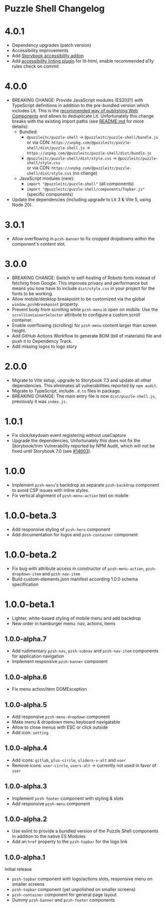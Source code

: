 # Puzzle Shell Changelog

# 4.0.1

- Dependency upgrades (patch version)
- Accessibility improvements
- Add [Storybook accessibility addon](https://storybook.js.org/addons/@storybook/addon-a11y)
- Add [accessibility linting plugin](https://open-wc.org/docs/linting/eslint-plugin-lit-a11y/overview/) for lit-html, enable recommended a11y rules check on commit

# 4.0.0

- BREAKING CHANGE: Provide JavaScript modules (ES2021) with TypeScript definitions in addition to the pre-bundled version which includes Lit. This is the [recommended way of publishing Web Components](https://lit.dev/docs/tools/publishing/#publishing-modern-javascript) and allows to deduplicate Lit. Unfortunately this change breaks with the existing import paths (see [README.md](./README.md#usage) for more details):
  - Bundled:
    - `@puzzleitc/puzzle-shell` → `@puzzleitc/puzzle-shell/bundle.js` <br>
      or via CDN: `https://unpkg.com/@puzzleitc/puzzle-shell/dist/puzzle-shell.js` → `https://unpkg.com/@puzzleitc/puzzle-shell/dist/bundle.js`
    - `@puzzleitc/puzzle-shell/dist/style.css` → `@puzzleitc/puzzle-shell/style.css` <br>
      or via CDN: `https://unpkg.com/@puzzleitc/puzzle-shell/dist/style.css` (no change)
  - JavaScript modules (new):
    - `import "@puzzleitc/puzzle-shell"` (all components)
    - `import "@puzzleitc/puzzle-shell/components/Topbar.js"` (specific components)
- Update the dependencies (including upgrade to Lit 3 & Vite 5, using Node 20).

# 3.0.1

- Allow overflowing in `pzsh-banner` to fix cropped dropdowns within the component's content slot.

# 3.0.0

- BREAKING CHANGE: Switch to self-hosting of Roboto fonts instead of fetching from Google. This improves privacy and performance but means you now have to include `dist/style.css` in your project for the fonts to be working.
- Allow mobile/desktop breakpoint to be customized via the global `window.pzshBreakpoint` property.
- Prevent body from scrolling while `pzsh-menu` is open on mobile. Use the `scrollContainerSelector` attribute to configure a custom scroll container.
- Enable overflowing (scrolling) for `pzsh-menu` content larger than screen height.
- Add GitHub Actions Workflow to generate BOM (bill of materials) file and push it to Dependency Track.
- Add missing logos to logo story

# 2.0.0

- Migrate to Vite setup, upgrade to Storybook 7.3 and update all other dependencies. This eliminates all vulnerabilities reported by `npm audit`.
- Migrate to TypeScript, include `.d.ts` files in package.
- BREAKING CHANGE: The main entry file is now `dist/puzzle-shell.js`, previously it was `index.js`.

# 1.0.1

- Fix click/keydown event registering without useCapture
- Upgrade the dependencies. Unfortunately this does not fix the Storybook/trim Vulnerability reported by NPM Audit, which will not be fixed until Storybook 7.0 (see [#14603](https://github.com/storybookjs/storybook/issues/14603)).

# 1.0.0

- Implement `pzsh-menu`'s backdrop as separate `pzsh-backdrop` component to avoid CSP issues with inline styles.
- Fix vertical alignment of `pzsh-menu-action` text on mobile

# 1.0.0-beta.3

- Add responsive styling of `pzsh-hero` component
- Add documentation for logos and `pzsh-container` component

# 1.0.0-beta.2

- Fix bug with attribute access in constructor of `pzsh-menu-action`, `pzsh-dropdown-item` and `pzsh-nav-item`
- Build custom-elements.json manifest according 1.0.0 schema specification

# 1.0.0-beta.1

- Lighter, white-based styling of mobile menu and add backdrop
- New order in hamburger menu: nav, actions, items

## 1.0.0-alpha.7

- Add rudimentary `pzsh-nav`, `pzsh-subnav` and `pzsh-nav-item` components for application navigation
- Implement responsive `pzsh-banner` component

## 1.0.0-alpha.6

- Fix menu action/item DOMException

## 1.0.0-alpha.5

- Add responsive `pzsh-menu-dropdown` component
- Make menu & dropdown menu keyboard navigatable
- Allow to close menus with ESC or click outside
- Add icon: `setting`

## 1.0.0-alpha.4

- Add icons: `gitlab`, `plus-circle`, `sliders-v-alt` and `user`
- Remove icons: `user-circle`, `users-alt` -> currently not used in favor of `user`

## 1.0.0-alpha.3

- Implement `pzsh-footer` component with styling & slots
- Add responsive `pzsh-menu` component

## 1.0.0-alpha.2

- Use eslint to provide a bundled version of the Puzzle Shell components in addition to the native ES Modules
- Add an `href` property to the `pzsh-topbar` for the logo link

## 1.0.0-alpha.1

Initial release

- `pzsh-topbar` component with logo/actions slots, responsive menu on smaller screens
- `pzsh-topbar` component (yet unpolished on smaller screens)
- `pzsh-container` component for general page layout
- Dummy `pzsh-banner` and `pzsh-footer` components
